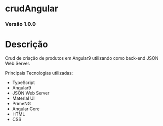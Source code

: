 # crudAngular


### Versão 1.0.0


# Descrição

Crud de criação de produtos em Angular9 utilizando como back-end JSON Web Server.

Principais Tecnologias utilizadas:

- TypeScript
- Angular9
- JSON Web Server
- Material UI
- PrimeNG
- Angular Core
- HTML
- CSS


